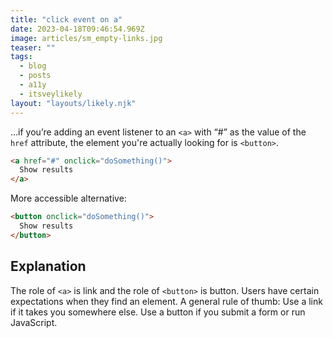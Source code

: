 ```yaml
---
title: "click event on a"
date: 2023-04-18T09:46:54.969Z
image: articles/sm_empty-links.jpg
teaser: ""
tags:
  - blog
  - posts
  - a11y
  - itsveylikely
layout: "layouts/likely.njk"
---
```

…if you’re adding an event listener to an `<a>` with “#” as the value of the `href` attribute, the element you're actually looking for is `<button>`.

```html
<a href="#" onclick="doSomething()">
  Show results
</a>
```
More accessible alternative:

```html
<button onclick="doSomething()">
  Show results
</button>
```

## Explanation

The role of `<a>` is link and the role of `<button>` is button. Users have certain expectations when they find an element. A general rule of thumb: Use a link if it takes you somewhere else. Use a button if you submit a form or run JavaScript. 
